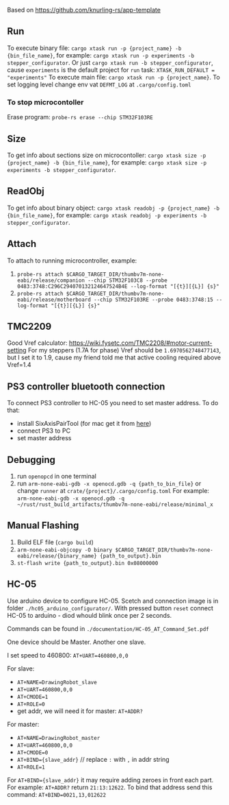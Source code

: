 Based on https://github.com/knurling-rs/app-template

## Run
To execute binary file: `cargo xtask run -p {project_name} -b {bin_file_name}`, for example: `cargo xtask run -p experiments -b stepper_configurator`.
Or just `cargo xtask run -b stepper_configurator`, cause `experiments` is the default project for `run` task: `XTASK_RUN_DEFAULT = "experiments"`
To execute main file: `cargo xtask run -p {project_name}`.
To set logging level change env vat `DEFMT_LOG` at `.cargo/config.toml`

### To stop microcontoller
Erase program: `probe-rs erase --chip STM32F103RE`

## Size
To get info about sections size on microcontoller: `cargo xtask size -p {project_name} -b {bin_file_name}`, for example: `cargo xtask size -p experiments -b stepper_configurator`.

## ReadObj
To get info about binary object: `cargo xtask readobj -p {project_name} -b {bin_file_name}`, for example: `cargo xtask readobj -p experiments -b stepper_configurator`.

## Attach
To attach to running microcontroller, example:
1) `probe-rs attach $CARGO_TARGET_DIR/thumbv7m-none-eabi/release/companion --chip STM32F103C8 --probe 0483:3748:C296C294070132124647524B4E --log-format "[{t}][{L}] {s}"`
2) `probe-rs attach $CARGO_TARGET_DIR/thumbv7m-none-eabi/release/motherboard --chip STM32F103RE --probe 0483:3748:15 --log-format "[{t}][{L}] {s}"`

## TMC2209

Good Vref calculator: https://wiki.fysetc.com/TMC2208/#motor-current-setting
For my steppers (1.7A for phase) Vref should be `1.6970562748477143`,
but I set it to 1.9, cause my friend told me that active cooling required above Vref=1.4

## PS3 controller bluetooth connection

To connect PS3 controller to HC-05 you need to set master address. To do that:
- install SixAxisPairTool (for mac get it from [here](https://github.com/user-none/sixaxispairer))
- connect PS3 to PC
- set master address

## Debugging

1. run `openopcd` in one terminal
2. run `arm-none-eabi-gdb -x openocd.gdb -q {path_to_bin_file}` or change `runner` at `crate/{project}/.cargo/config.toml`
For example: `arm-none-eabi-gdb -x openocd.gdb -q ~/rust/rust_build_artifacts/thumbv7m-none-eabi/release/minimal_x`

## Manual Flashing

1. Build ELF file (`cargo build`)
2. `arm-none-eabi-objcopy -O binary $CARGO_TARGET_DIR/thumbv7m-none-eabi/release/{binary_name} {path_to_output}.bin`
3. `st-flash write {path_to_output}.bin 0x08000000`

## HC-05

Use arduino device to configure HC-05. Scetch and connection image is in folder `./hc05_arduino_configurator/`.
With pressed button `reset` connect HC-05 to arduino - diod whould blink once per 2 seconds.

Commands can be found in `./documentation/HC-05_AT_Command_Set.pdf`

One device should be Master. Another one slave.

I set speed to 460800: `AT+UART=460800,0,0`

For slave: 
- `AT+NAME=DrawingRobot_slave`
- `AT+UART=460800,0,0`
- `AT+CMODE=1`
- `AT+ROLE=0`
- get addr, we will need it for master: `AT+ADDR?`

For master: 
- `AT+NAME=DrawingRobot_master`
- `AT+UART=460800,0,0`
- `AT+CMODE=0`
- `AT+BIND={slave_addr}` // replace `:` with `,` in addr string
- `AT+ROLE=1`

For `AT+BIND={slave_addr}` it may require adding zeroes in front each part. For example: `AT+ADDR?` return
`21:13:12622`. To bind that address send this command: `AT+BIND=0021,13,012622`
